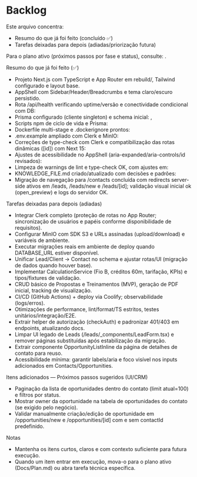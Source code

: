 # Backlog

Este arquivo concentra:
- Resumo do que já foi feito (concluído ✅)
- Tarefas deixadas para depois (adiadas/priorização futura)

Para o plano ativo (próximos passos por fase e status), consulte: <mcfile name="Plan.md" path="c:\\Users\\vinic\\OneDrive\\Documentos\\01 - Profissional\\08- Plataformas\\atualizacao nova energia plataforma\\solara-nova-energia\\rebuild\\Docs\\Plan.md"></mcfile>.

Resumo do que já foi feito (✅)
- Projeto Next.js com TypeScript e App Router em rebuild/, Tailwind configurado e layout base.
- AppShell com Sidebar/Header/Breadcrumbs e tema claro/escuro persistido.
- Rota /api/health verificando uptime/versão e conectividade condicional com DB: <mcfile name="route.ts" path="c:\\Users\\vinic\\OneDrive\\Documentos\\01 - Profissional\\08- Plataformas\\atualizacao nova energia plataforma\\solara-nova-energia\\rebuild\\src\\app\\api\\health\\route.ts"></mcfile>
- Prisma configurado (cliente singleton) e schema inicial: <mcfile name="prisma.ts" path="c:\\Users\\vinic\\OneDrive\\Documentos\\01 - Profissional\\08- Plataformas\\atualizacao nova energia plataforma\\solara-nova-energia\\rebuild\\src\\lib\\prisma.ts"></mcfile>, <mcfile name="schema.prisma" path="c:\\Users\\vinic\\OneDrive\\Documentos\\01 - Profissional\\08- Plataformas\\atualizacao nova energia plataforma\\solara-nova-energia\\rebuild\\prisma\\schema.prisma"></mcfile>
- Scripts npm de ciclo de vida e Prisma: <mcfile name="package.json" path="c:\\Users\\vinic\\OneDrive\\Documentos\\01 - Profissional\\08- Plataformas\\atualizacao nova energia plataforma\\solara-nova-energia\\rebuild\\package.json"></mcfile>
- Dockerfile multi-stage e .dockerignore prontos: <mcfile name="Dockerfile" path="c:\\Users\\vinic\\OneDrive\\Documentos\\01 - Profissional\\08- Plataformas\\atualizacao nova energia plataforma\\solara-nova-energia\\rebuild\\Dockerfile"></mcfile>
- .env.example ampliado com Clerk e MinIO: <mcfile name=".env.example" path="c:\\Users\\vinic\\OneDrive\\Documentos\\01 - Profissional\\08- Plataformas\\atualizacao nova energia plataforma\\solara-nova-energia\\rebuild\\.env.example"></mcfile>
- Correções de type-check com Clerk e compatibilização das rotas dinâmicas ([id]) com Next 15: <mcfile name="route.ts" path="c:\\Users\\vinic\\OneDrive\\Documentos\\01 - Profissional\\08- Plataformas\\atualizacao nova energia plataforma\\solara-nova-energia\\rebuild\\src\\app\\api\\contacts\\[id]\\route.ts"></mcfile> <mcfile name="route.ts" path="c:\\Users\\vinic\\OneDrive\\Documentos\\01 - Profissional\\08- Plataformas\\atualizacao nova energia plataforma\\solara-nova-energia\\rebuild\\src\\app\\api\\leads\\[id]\\route.ts"></mcfile> <mcfile name="route.ts" path="c:\\Users\\vinic\\OneDrive\\Documentos\\01 - Profissional\\08- Plataformas\\atualizacao nova energia plataforma\\solara-nova-energia\\rebuild\\src\\app\\api\\opportunities\\[id]\\route.ts"></mcfile>
- Ajustes de acessibilidade no AppShell (aria-expanded/aria-controls/id revisados): <mcfile name="AppShell.tsx" path="c:\\Users\\vinic\\OneDrive\\Documentos\\01 - Profissional\\08- Plataformas\\atualizacao nova energia plataforma\\solara-nova-energia\\rebuild\\src\\app\\_components\\AppShell.tsx"></mcfile>
- Limpeza de warnings de lint e type-check OK, com ajustes em: <mcfile name="AppShell.tsx" path="c:\\Users\\vinic\\OneDrive\\Documentos\\01 - Profissional\\08- Plataformas\\atualizacao nova energia plataforma\\solara-nova-energia\\rebuild\\src\\app\\_components\\AppShell.tsx"></mcfile> <mcfile name="layout.tsx" path="c:\\Users\\vinic\\OneDrive\\Documentos\\01 - Profissional\\08- Plataformas\\atualizacao nova energia plataforma\\solara-nova-energia\\rebuild\\src\\app\\layout.tsx"></mcfile> <mcfile name="FileUploader.tsx" path="c:\\Users\\vinic\\OneDrive\\Documentos\\01 - Profissional\\08- Plataformas\\atualizacao nova energia plataforma\\solara-nova-energia\\rebuild\\src\\app\\_components\\FileUploader.tsx"></mcfile> <mcfile name="OpportunityForm.tsx" path="c:\\Users\\vinic\\OneDrive\\Documentos\\01 - Profissional\\08- Plataformas\\atualizacao nova energia plataforma\\solara-nova-energia\\rebuild\\src\\app\\opportunities\\_components\\OpportunityForm.tsx"></mcfile>
- KNOWLEDGE_FILE.md criado/atualizado com decisões e padrões: <mcfile name="KNOWLEDGE_FILE.md" path="c:\\Users\\vinic\\OneDrive\\Documentos\\01 - Profissional\\08- Plataformas\\atualizacao nova energia plataforma\\solara-nova-energia\\rebuild\\Docs\\KNOWLEDGE_FILE.md"></mcfile>
- Migração de navegação para /contacts concluída com redirects server-side ativos em /leads, /leads/new e /leads/[id]; validação visual inicial ok (open_preview) e logs do servidor OK.

Tarefas deixadas para depois (adiadas)
- Integrar Clerk completo (proteção de rotas no App Router; sincronização de usuários e papéis conforme disponibilidade de requisitos).
- Configurar MinIO com SDK S3 e URLs assinadas (upload/download) e variáveis de ambiente.
- Executar migrações reais em ambiente de deploy quando DATABASE_URL estiver disponível.
- Unificar Lead/Client → Contact no schema e ajustar rotas/UI (migração de dados quando houver base).
- Implementar CalculationService (Fio B, créditos 60m, tarifação, KPIs) e tipos/fixtures de validação.
- CRUD básico de Propostas e Treinamentos (MVP), geração de PDF inicial, tracking de visualização.
- CI/CD (GitHub Actions) + deploy via Coolify; observabilidade (logs/erros).
- Otimizações de performance, lint/format/TS estritos, testes unitários/integração/E2E.
- Extrair helper de autorização (checkAuth) e padronizar 401/403 em endpoints, atualizando docs.
- Limpar UI legado de Leads (/leads/_components/LeadForm.tsx) e remover páginas substituídas após estabilização da migração.
- Extrair componente OpportunityListInline da página de detalhes de contato para reuso.
- Acessibilidade mínima: garantir labels/aria e foco visível nos inputs adicionados em Contacts/Opportunities.

Itens adicionados — Próximos passos sugeridos (UI/CRM)
- Paginação da lista de oportunidades dentro do contato (limit atual=100) e filtros por status.
- Mostrar owner da oportunidade na tabela de oportunidades do contato (se exigido pelo negócio).
- Validar manualmente criação/edição de oportunidade em /opportunities/new e /opportunities/[id] com e sem contactId predefinido.

Notas
- Mantenha os itens curtos, claros e com contexto suficiente para futura execução.
- Quando um item entrar em execução, mova-o para o plano ativo (Docs/Plan.md) ou abra tarefa técnica específica.